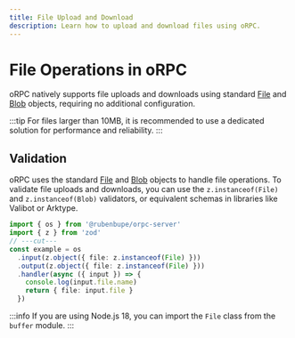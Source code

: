 ```yaml
---
title: File Upload and Download
description: Learn how to upload and download files using oRPC.
---
```


# File Operations in oRPC

oRPC natively supports file uploads and downloads using standard [File](https://developer.mozilla.org/en-US/docs/Web/API/File) and [Blob](https://developer.mozilla.org/en-US/docs/Web/API/Blob) objects, requiring no additional configuration.

:::tip
For files larger than 10MB, it is recommended to use a dedicated solution for performance and reliability.
:::

## Validation

oRPC uses the standard [File](https://developer.mozilla.org/en-US/docs/Web/API/File) and [Blob](https://developer.mozilla.org/en-US/docs/Web/API/Blob) objects to handle file operations. To validate file uploads and downloads, you can use the `z.instanceof(File)` and `z.instanceof(Blob)` validators, or equivalent schemas in libraries like Valibot or Arktype.

```ts twoslash
import { os } from '@rubenbupe/orpc-server'
import { z } from 'zod'
// ---cut---
const example = os
  .input(z.object({ file: z.instanceof(File) }))
  .output(z.object({ file: z.instanceof(File) }))
  .handler(async ({ input }) => {
    console.log(input.file.name)
    return { file: input.file }
  })
```

:::info
If you are using Node.js 18, you can import the `File` class from the `buffer` module.
:::
